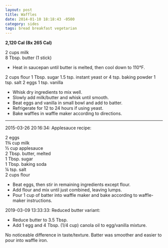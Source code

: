 ```yaml
---
layout: post
title: Waffles
date: 2014-01-10 18:18:43 -0500
category: sides
tags: bread breakfast vegetarian
---
```

<strong>2,120 Cal (8x 265 Cal)</strong>
  
2 cups milk  
8 Tbsp. butter (1 stick)  
<ul>
 	<li>Heat in saucepan until butter is melted, then cool down to 110°F.</li>
</ul>
2 cups flour  
1 Tbsp. sugar  
1.5 tsp. instant yeast or 4 tsp. baking powder  
1 tsp. salt  
2 eggs  
1 tsp. vanilla  
<ul>
 	<li>Whisk dry ingredients to mix well.</li>
 	<li>Slowly add milk/butter and whisk until smooth.</li>
 	<li>Beat eggs and vanilla in small bowl and add to batter.</li>
 	<li>Refrigerate for 12 to 24 hours if using yeast.</li>
 	<li>Bake waffles in waffle maker according to directions.</li>
</ul>

---

2015-03-26 20:16:34: Applesauce recipe:

2 eggs  
1¾ cup milk  
½ cup applesauce  
2 Tbsp. butter, melted  
1 Tbsp. sugar  
1 Tbsp. baking soda  
¼ tsp. salt  
2 cups flour

* Beat eggs, then stir in remaining ingredients except flour.
* Add flour and mix until just combined, leaving lumps.
* Pour 1 cup of batter into waffle maker and bake according to waffle-maker instructions.

2019-03-09 13:33:33: Reduced butter variant:
* Reduce butter to 3.5 Tbsp.
* Add 1 egg and 4 Tbsp. (1/4 cup) canola oil to egg/vanilla mixture.

No noticeable difference in taste/texture. Batter was smoother and easier to pour
into waffle iron.
